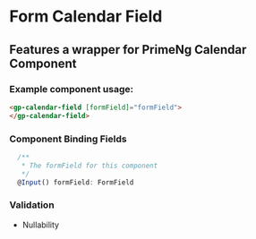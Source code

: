 # Form Calendar Field

## Features a wrapper for PrimeNg Calendar Component

### Example component usage:

```html
<gp-calendar-field [formField]="formField">
</gp-calendar-field>
```

### Component Binding Fields

```typescript
  /**
   * The formField for this component
   */
  @Input() formField: FormField
```
### Validation

+ Nullability